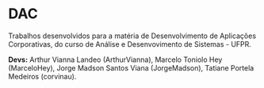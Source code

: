 # DAC

Trabalhos desenvolvidos para a matéria de Desenvolvimento de Aplicações Corporativas, do curso de Análise e Desenvovimento de Sistemas - UFPR.

**Devs:** Arthur Vianna Landeo (ArthurVianna), Marcelo Toniolo Hey (MarceloHey), Jorge Madson Santos Viana (JorgeMadson), Tatiane Portela Medeiros (corvinau).

